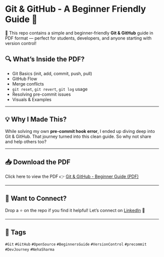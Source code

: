 # Git & GitHub - A Beginner Friendly Guide 🚀

📘 This repo contains a simple and beginner-friendly **Git & GitHub** guide in PDF format — perfect for students, developers, and anyone starting with version control!

## 🔍 What’s Inside the PDF?
- Git Basics (init, add, commit, push, pull)
- GitHub Flow
- Merge conflicts
- `git reset`, `git revert`, `git log` usage
- Resolving pre-commit issues
- Visuals & Examples

---

## 💡 Why I Made This?
While solving my own **pre-commit hook error**, I ended up diving deep into Git & GitHub. That journey turned into this clean guide. So why not share and help others too?

---

## 📥 Download the PDF
Click here to view the PDF 👉 [Git & GitHub - Beginner Guide (PDF)](https://github.com/ErNehaSharma/git-github-ppt/blob/main/learn%20github.pdf)

---

## 💬 Want to Connect?
Drop a ⭐ on the repo if you find it helpful!
Let’s connect on [LinkedIn](https://www.linkedin.com/in/ernehasharma/) 💼

---

## 📌 Tags
`#Git` `#GitHub` `#OpenSource` `#BeginnersGuide` `#VersionControl` `#precommit` `#DevJourney` `#NehaSharma`
